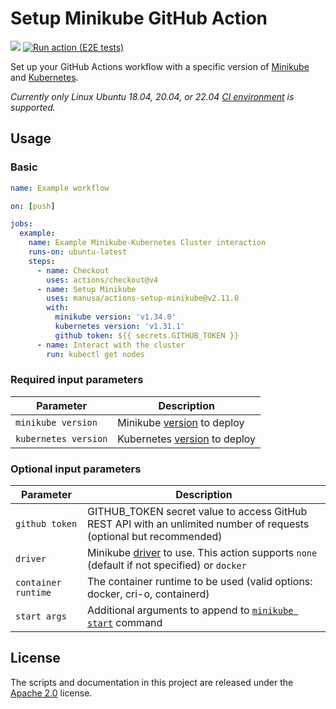 Setup Minikube GitHub Action
===============================

[<img src="https://github.com/manusa/actions-setup-minikube/workflows/Perform checks/badge.svg"/>](https://github.com/manusa/actions-setup-minikube/actions)
[![Run action (E2E tests)](https://github.com/manusa/actions-setup-minikube/actions/workflows/runner.yml/badge.svg)](https://github.com/manusa/actions-setup-minikube/actions/workflows/runner.yml)

Set up your GitHub Actions workflow with a specific version of
[Minikube](https://github.com/kubernetes/minikube)
and [Kubernetes](https://github.com/kubernetes/kubernetes).

_Currently only Linux Ubuntu 18.04, 20.04, or 22.04
[CI environment](https://help.github.com/en/github/automating-your-workflow-with-github-actions/virtual-environments-for-github-actions)
is supported._

## Usage

### Basic

```yaml
name: Example workflow

on: [push]

jobs:
  example:
    name: Example Minikube-Kubernetes Cluster interaction
    runs-on: ubuntu-latest
    steps:
      - name: Checkout
        uses: actions/checkout@v4
      - name: Setup Minikube
        uses: manusa/actions-setup-minikube@v2.11.0
        with:
          minikube version: 'v1.34.0'
          kubernetes version: 'v1.31.1'
          github token: ${{ secrets.GITHUB_TOKEN }}
      - name: Interact with the cluster
        run: kubectl get nodes
```

### Required input parameters

| Parameter            | Description                                                                       |
|----------------------|-----------------------------------------------------------------------------------|
| `minikube version`   | Minikube [version](https://github.com/kubernetes/minikube/releases) to deploy     |
| `kubernetes version` | Kubernetes [version](https://github.com/kubernetes/kubernetes/releases) to deploy |

### Optional input parameters

| Parameter           | Description                                                                                                                              |
|---------------------|------------------------------------------------------------------------------------------------------------------------------------------|
| `github token`      | GITHUB_TOKEN secret value to access GitHub REST API with an unlimited number of requests (optional but recommended)                      |
| `driver`            | Minikube [driver](https://minikube.sigs.k8s.io/docs/drivers/) to use. This action supports `none` (default if not specified) or `docker` |
| `container runtime` | The container runtime to be used (valid options: docker, cri-o, containerd)                                                              |
| `start args`        | Additional arguments to append to [`minikube start`](https://minikube.sigs.k8s.io/docs/commands/start/) command                          |

## License

The scripts and documentation in this project are released under the [Apache 2.0](./LICENSE) license.
